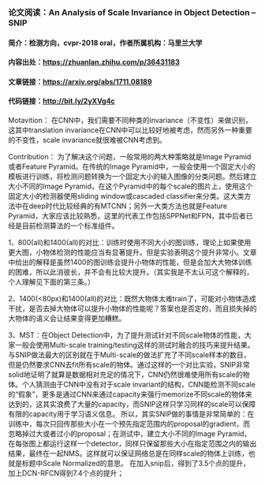 ### 论文阅读：An Analysis of Scale Invariance in Object Detection – SNIP
#### 简介：检测方向，cvpr-2018 oral，作者所属机构：马里兰大学
#### 内容出处：https://zhuanlan.zhihu.com/p/36431183
#### 文章链接：https://arxiv.org/abs/1711.08189
#### 代码链接：http://bit.ly/2yXVg4c
Motavition：
在CNN中，我们需要不同种类的invariance（不变性）来做识别，这其中translation invariance在CNN中可以比较好地被考虑，然而另外一种重要的不变性，scale invariance就很难被CNN考虑到。

Contribution：
为了解决这个问题，一般常用的两大种策略就是Image Pyramid或者Feature Pyramid。在传统的Image Pyramid中，一般会使用一个固定大小的模板进行训练，将检测问题转换为一个固定大小的输入图像的分类问题。然后建立大小不同的Image Pyramid，在这个Pyramid中的每个scale的图片上，使用这个固定大小的检测器使用sliding window或cascaded classifier来分类。这大类方法中在deep时代比较经典的有MTCNN；另外一大类方法也就是Feature Pyramid，大家应该比较熟悉，这里的代表工作包括SPPNet和FPN，其中后者已经是目前检测算法的一个标准组件。

  1、800(all)和1400(all)的对比：训练时使用不同大小的图训练，理论上如果使用更大图，小物体检测的性能应当有显著提升。但是实验表明这个提升非常小。文章中给出的解释是虽然1400的图训练会提升小物体的性能，但是会加大大物体训练的困难，所以此消彼长，并不会有比较大提升。（其实我是不太认可这个解释的，个人理解见下面的第三条。）
  
  2、1400(<80px)和1400(all)的对比：既然大物体太难train了，可能对小物体造成干扰，是否去掉大物体可以提升小物体的性能呢？答案也是否定的，而且损失掉的大物体的语义会让结果变得更加糟糕。
  
  3、MST：在Object Detection中，为了提升测试针对不同scale物体的性能，大家一般会使用Multi-scale training/testing这样的测试时融合的技巧来提升结果。与SNIP做法最大的区别就在于Multi-scale的做法扩充了不同scale样本的数目，但是仍然要求CNN去fit所有scale的物体。通过这样的一个对比实验，SNIP非常solid地证明了就算是数据相对充足的情况下，CNN仍然很难使用所有scale的物体。个人猜测由于CNN中没有对于scale invariant的结构，CNN能检测不同scale的“假象”，更多是通过CNN来通过capacity来强行memorize不同scale的物体来达到的，这其实浪费了大量的capacity，而SNIP这样只学习同样的scale可以保障有限的capacity用于学习语义信息。
所以，其实SNIP做的事情是非常简单的：在训练中，每次只回传那些大小在一个预先指定范围内的proposal的gradient，而忽略掉过大或者过小的proposal；在测试中，建立大小不同的Image Pyramid，在每张图上都运行这样一个detector，同样只保留那些大小在指定范围之内的输出结果，最终在一起NMS。这样就可以保证网络总是在同样scale的物体上训练，也就是标题中Scale Normalized的意思。
在加入snip后，得到了3.5个点的提升，加上DCN-RFCN得到7.4个点的提升；

